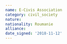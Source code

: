 ```yaml
---
name: E-Civis Association
category: civil_society
nature: 
nationality: Roumanie
alliance: 
date_signed: '2018-11-12'
---
```

    